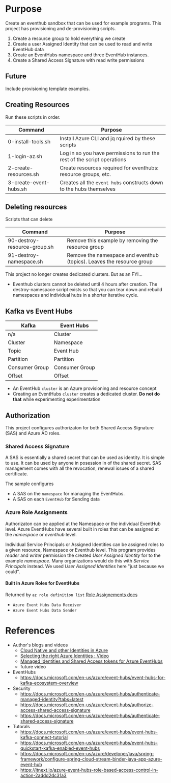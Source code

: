 # Purpose
Create an eventhub sandbox that can be used for example programs. This project has provisioning and de-provisioning scripts. 

1. Create a resource group to hold everything we create
1. Create a user Assigned Identity that can be used to read and write EventHub data
1. Create an EventHubs namespace and three EventHub instances.
1. Create a Shared Access Signature with read write permissions

## Future
Include provisioning template examples.

## Creating Resources
Run these scripts in order. 

| Command | Purpose |
| - | - |
| 0-install-tools.sh | Install Azure CLI and jq rquired by these scripts |
| 1-login-az.sh | Log in so you have permissions to run the rest of the script operations | 
| 2-create-resources.sh | Create resources required for eventhubs: resource groups, etc. |
| 3-create-event-hubs.sh | Creates all the `event hubs` constructs down to the hubs themselves |

## Deleting resources
Scripts that can delete 

| Command | Purpose |
| - | - |
| 90-destroy-resource-group.sh | Remove this example by removing the resource group |
| 91-destroy-namespace.sh | Remove the namespace and eventhub (topics). Leaves the resource group  |

This project no longer creates dedicated clusters.  But as an FYI...
* Eventhub clusters cannot be deleted until 4 hours after creation. The destroy-namespace script exists so that you can tear down and rebuild namespaces and individual hubs in a shorter iterative cycle.

## Kafka vs Event Hubs
| Kafka |	Event Hubs |
| - | - |
| n/a | Cluster |
| Cluster | Namespace |
| Topic	 | Event Hub |
| Partition |	Partition |
| Consumer Group |	Consumer Group |
| Offset |	Offset |

* An EventHub `cluster` is an Azure provisioning and resource concept
* Creating an EventHubs `cluster` creates a dedicated cluster. **Do not do that** while experimenting experimentation

## Authorization
This project configures authorizaton for both Shared Access Signature (SAS) and Azure AD roles.

### Shared Access Signature
A SAS is essentially a shared secret that can be used as identity.  It is simple to use.  It can be used by anyone in posession in of the shared secret.  SAS management comes with all the revocation, renewal issues of a shared certificate.

The sample configures 
* A SAS on the `namespace` for managing the EventHubs.  
* A SAS on each `EventHub` for Sending data

### Azure Role Assignments
Authorizaton can be applied at the Namespace or the individual EventHub level.  Azure EventHubs have several built in roles that can be assigned at the _namespace_ or _eventhub_ level.   

Individual Service Principals or Assigned Identities can be assigned roles to a given resource, Namespace or Eventhub level. This program provides _reader_ and _writer_ permission the created _User Assigned Identity_ for to the example _namespace_.  Many organizations would do this with _Service Principals_ instead. We used _User Assigned Identities_ here "just because we could".

#### Built in Azure Roles for EventHubs
Returned by `az role definition list` [Role Assignements docs](https://docs.microsoft.com/en-us/azure/role-based-access-control/role-assignments-cli)
* `Azure Event Hubs Data Receiver`
* `Azure Event Hubs Data Sender`

# References
* Author's blogs and videos
    * [Cloud Native and other Identities in Azure](http://joe.blog.freemansoft.com/2021/08/cloud-native-and-other-identities-in.html)
    * [Selecting the right Azure Identities : Video](https://youtu.be/-g7ZJLQNaWU)
    * [Managed Identities and Shared Access tokens for Azure EventHubs](http://joe.blog.freemansoft.com/2021/08/managed-identities-and-shared-access.html)
    * future video
* EventHubs
    * https://docs.microsoft.com/en-us/azure/event-hubs/event-hubs-for-kafka-ecosystem-overview
* Security
    * https://docs.microsoft.com/en-us/azure/event-hubs/authenticate-managed-identity?tabs=latest
    * https://docs.microsoft.com/en-us/azure/event-hubs/authorize-access-shared-access-signature
    * https://docs.microsoft.com/en-us/azure/event-hubs/authenticate-shared-access-signature
* Tutorals
    * https://docs.microsoft.com/en-us/azure/event-hubs/event-hubs-kafka-connect-tutorial
    * https://docs.microsoft.com/en-us/azure/event-hubs/event-hubs-quickstart-kafka-enabled-event-hubs
    * https://docs.microsoft.com/en-us/azure/developer/java/spring-framework/configure-spring-cloud-stream-binder-java-app-azure-event-hub
    * https://itnext.io/azure-event-hubs-role-based-access-control-in-action-2addd2dc31a3
